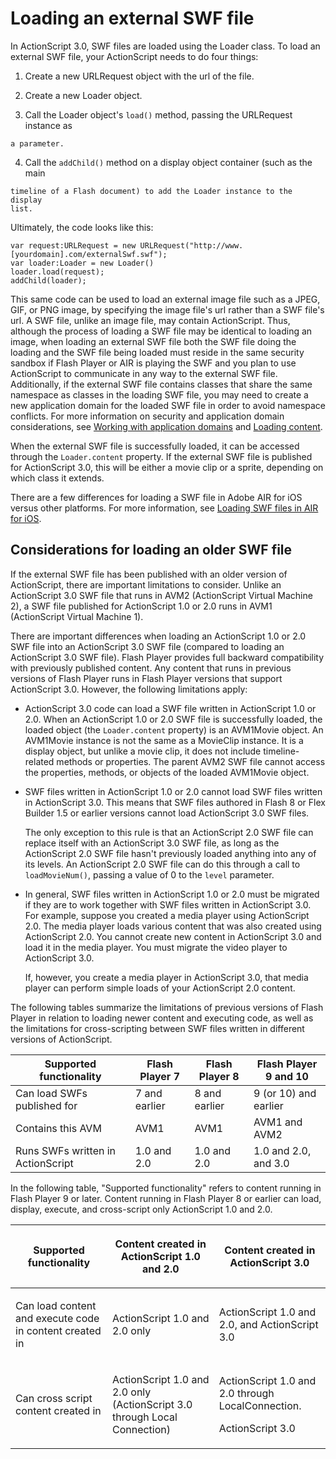 # Loading an external SWF file

In ActionScript 3.0, SWF files are loaded using the Loader class. To load an
external SWF file, your ActionScript needs to do four things:

1.  Create a new URLRequest object with the url of the file.

2.  Create a new Loader object.

3.  Call the Loader object's `load()` method, passing the URLRequest instance as
```
a parameter.
```

4.  Call the `addChild()` method on a display object container (such as the main
```
timeline of a Flash document) to add the Loader instance to the display
list.
```

Ultimately, the code looks like this:

```
var request:URLRequest = new URLRequest("http://www.[yourdomain].com/externalSwf.swf");
var loader:Loader = new Loader()
loader.load(request);
addChild(loader);
```

This same code can be used to load an external image file such as a JPEG, GIF,
or PNG image, by specifying the image file's url rather than a SWF file's url. A
SWF file, unlike an image file, may contain ActionScript. Thus, although the
process of loading a SWF file may be identical to loading an image, when loading
an external SWF file both the SWF file doing the loading and the SWF file being
loaded must reside in the same security sandbox if Flash Player or AIR is
playing the SWF and you plan to use ActionScript to communicate in any way to
the external SWF file. Additionally, if the external SWF file contains classes
that share the same namespace as classes in the loading SWF file, you may need
to create a new application domain for the loaded SWF file in order to avoid
namespace conflicts. For more information on security and application domain
considerations, see
[Working with application domains](../../core-actionscript-classes/working-with-application-domains.md)
and [Loading content](../../security/loading-content.md).

When the external SWF file is successfully loaded, it can be accessed through
the `Loader.content` property. If the external SWF file is published for
ActionScript 3.0, this will be either a movie clip or a sprite, depending on
which class it extends.

There are a few differences for loading a SWF file in Adobe AIR for iOS versus
other platforms. For more information, see
[Loading SWF files in AIR for iOS](../display-programming/loading-display-content-dynamically.md#loading-swf-files-in-air-for-ios).

## Considerations for loading an older SWF file

If the external SWF file has been published with an older version of
ActionScript, there are important limitations to consider. Unlike an
ActionScript 3.0 SWF file that runs in AVM2 (ActionScript Virtual Machine 2), a
SWF file published for ActionScript 1.0 or 2.0 runs in AVM1 (ActionScript
Virtual Machine 1).

There are important differences when loading an ActionScript 1.0 or 2.0 SWF file
into an ActionScript 3.0 SWF file (compared to loading an ActionScript 3.0 SWF
file). Flash Player provides full backward compatibility with previously
published content. Any content that runs in previous versions of Flash Player
runs in Flash Player versions that support ActionScript 3.0. However, the
following limitations apply:

- ActionScript 3.0 code can load a SWF file written in ActionScript 1.0 or 2.0.
  When an ActionScript 1.0 or 2.0 SWF file is successfully loaded, the loaded
  object (the `Loader.content` property) is an AVM1Movie object. An AVM1Movie
  instance is not the same as a MovieClip instance. It is a display object, but
  unlike a movie clip, it does not include timeline-related methods or
  properties. The parent AVM2 SWF file cannot access the properties, methods, or
  objects of the loaded AVM1Movie object.

- SWF files written in ActionScript 1.0 or 2.0 cannot load SWF files written in
  ActionScript 3.0. This means that SWF files authored in Flash 8 or Flex
  Builder 1.5 or earlier versions cannot load ActionScript 3.0 SWF files.

  The only exception to this rule is that an ActionScript 2.0 SWF file can
  replace itself with an ActionScript 3.0 SWF file, as long as the ActionScript
  2.0 SWF file hasn't previously loaded anything into any of its levels. An
  ActionScript 2.0 SWF file can do this through a call to `loadMovieNum()`,
  passing a value of 0 to the `level` parameter.

- In general, SWF files written in ActionScript 1.0 or 2.0 must be migrated if
  they are to work together with SWF files written in ActionScript 3.0. For
  example, suppose you created a media player using ActionScript 2.0. The media
  player loads various content that was also created using ActionScript 2.0. You
  cannot create new content in ActionScript 3.0 and load it in the media player.
  You must migrate the video player to ActionScript 3.0.

  If, however, you create a media player in ActionScript 3.0, that media player
  can perform simple loads of your ActionScript 2.0 content.

The following tables summarize the limitations of previous versions of Flash
Player in relation to loading newer content and executing code, as well as the
limitations for cross-scripting between SWF files written in different versions
of ActionScript.

| Supported functionality           | Flash Player 7 | Flash Player 8 | Flash Player 9 and 10 |
| --------------------------------- | -------------- | -------------- | --------------------- |
| Can load SWFs published for       | 7 and earlier  | 8 and earlier  | 9 (or 10) and earlier |
| Contains this AVM                 | AVM1           | AVM1           | AVM1 and AVM2         |
| Runs SWFs written in ActionScript | 1.0 and 2.0    | 1.0 and 2.0    | 1.0 and 2.0, and 3.0  |

In the following table, "Supported functionality" refers to content running in
Flash Player 9 or later. Content running in Flash Player 8 or earlier can load,
display, execute, and cross-script only ActionScript 1.0 and 2.0.

<table>
<thead>
    <tr>
        <th><p>Supported functionality</p></th>
        <th><p>Content created in ActionScript
        1.0 and 2.0</p></th>
        <th><p>Content created in ActionScript
        3.0</p></th>
    </tr>
</thead>
<tbody>
    <tr>
        <td><p>Can load
        content and execute code in content created in</p></td>
        <td><p>ActionScript
        1.0 and 2.0 only</p></td>
        <td><p>ActionScript
        1.0 and 2.0, and ActionScript 3.0</p></td>
    </tr>
    <tr>
        <td><p>Can cross
        script content created in</p></td>
        <td><p>ActionScript
        1.0 and 2.0 only (ActionScript 3.0 through Local Connection)</p></td>
        <td><p>ActionScript
        1.0 and 2.0 through LocalConnection.</p>
        <p>ActionScript 3.0</p></td>
    </tr>
</tbody>
</table>

